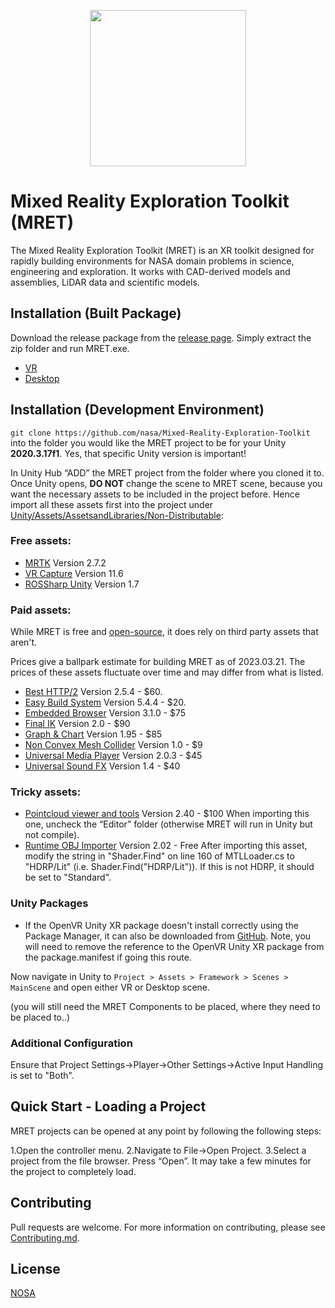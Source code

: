 <p align="center"><img src=https://github.com/nasa/Mixed-Reality-Exploration-Toolkit/blob/master/Unity/Assets/Media/Images/MRET-Banner.png width=250></p>

# Mixed Reality Exploration Toolkit (MRET)

The Mixed Reality Exploration Toolkit (MRET) is an XR toolkit designed for rapidly building environments for NASA domain problems in science, engineering and exploration. It works with CAD-derived models and assemblies, LiDAR data and scientific models.

## Installation (Built Package)

Download the release package from the [release page](https://github.com/nasa/Mixed-Reality-Exploration-Toolkit/releases/tag/v21.3.0). Simply extract the zip folder and run MRET.exe.

* [VR](https://github.com/nasa/Mixed-Reality-Exploration-Toolkit/releases/download/v21.3.0/MRET21.3VR.zip)
* [Desktop](https://github.com/nasa/Mixed-Reality-Exploration-Toolkit/releases/download/v21.3.0/MRET21.3Desktop.zip)

## Installation (Development Environment)

`git clone https://github.com/nasa/Mixed-Reality-Exploration-Toolkit` into the folder you would like the MRET project to be for your Unity **2020.3.17f1**. Yes, that specific Unity version is important!

In Unity Hub “ADD” the MRET project from the folder where you cloned it to.
Once Unity opens, **DO NOT** change the scene to MRET scene, because you want the necessary assets to be included in the project before. 
Hence import all these assets first into the project under [Unity/Assets/AssetsandLibraries/Non-Distributable](https://github.com/nasa/Mixed-Reality-Exploration-Toolkit/tree/master/Unity/Assets/AssetsandLibraries/Non-Distributable):

### Free assets:

* [MRTK](https://github.com/microsoft/MixedRealityToolkit-Unity/releases/download/v2.7.2/Microsoft.MixedReality.Toolkit.Unity.Foundation.2.7.2.unitypackage) Version 2.7.2
* [VR Capture](https://assetstore.unity.com/packages/tools/video/vr-capture-75654) Version 11.6
* [ROSSharp Unity](https://github.com/siemens/ros-sharp/tree/master/Unity3D/Assets) Version 1.7

### Paid assets:

While MRET is free and [open-source](https://opensource.gsfc.nasa.gov/documents/NASA_Open_Source_Agreement_1.3.pdf), it does rely on third party assets that aren't.

Prices give a ballpark estimate for building MRET as of 2023.03.21. The prices of these assets fluctuate over time and may differ from what is listed.

* [Best HTTP/2](https://assetstore.unity.com/packages/tools/network/best-http-2-155981) Version 2.5.4 - $60.
* [Easy Build System](https://assetstore.unity.com/packages/templates/systems/easy-build-system-45394) Version 5.4.4 - $20.
* [Embedded Browser](https://assetstore.unity.com/packages/tools/gui/embedded-browser-55459) Version 3.1.0 - $75
* [Final IK](https://assetstore.unity.com/packages/tools/animation/final-ik-14290) Version 2.0 - $90
* [Graph & Chart](https://assetstore.unity.com/packages/tools/gui/graph-and-chart-78488) Version 1.95 - $85
* [Non Convex Mesh Collider](https://assetstore.unity.com/packages/tools/physics/non-convex-mesh-collider-84867) Version 1.0 - $9
* [Universal Media Player](https://assetstore.unity.com/packages/tools/video/ump-win-mac-linux-webgl-49625) Version 2.0.3 - $45
* [Universal Sound FX](https://assetstore.unity.com/packages/audio/sound-fx/universal-sound-fx-17256) Version 1.4 - $40 

### Tricky assets:

* [Pointcloud viewer and tools](https://assetstore.unity.com/packages/tools/utilities/point-cloud-viewer-and-tools-16019) Version 2.40 - $100 When importing this one, uncheck the “Editor” folder (otherwise MRET will run in Unity but not compile).
* [Runtime OBJ Importer](https://assetstore.unity.com/packages/tools/modeling/runtime-obj-importer-49547) Version 2.02 - Free
After importing this asset, modify the string in "Shader.Find" on line 160 of MTLLoader.cs to "HDRP/Lit" (i.e. Shader.Find("HDRP/Lit")). If this is not HDRP, it should be set to "Standard".

### Unity Packages
* If the OpenVR Unity XR package doesn't install correctly using the Package Manager, it can also be downloaded from [GitHub](https://github.com/ValveSoftware/unity-xr-plugin). Note, you will need to remove the reference to the OpenVR Unity XR package from the package.manifest if going this route.

Now navigate in Unity to `Project > Assets > Framework > Scenes > MainScene` and open either VR or Desktop scene.

(you will still need the MRET Components to be placed, where they need to be placed to..)

### Additional Configuration
Ensure that Project Settings->Player->Other Settings->Active Input Handling is set to "Both".

## Quick Start - Loading a Project
MRET projects can be opened at any point by following the following steps:

1.Open the controller menu.
2.Navigate to File->Open Project.
3.Select a project from the file browser. Press “Open”. It may take a few minutes for the project to completely load.

## Contributing

Pull requests are welcome. For more information on contributing, please see [Contributing.md](https://github.com/nasa/Mixed-Reality-Exploration-Toolkit/blob/master/CONTRIBUTING.md).

## License

[NOSA](https://opensource.gsfc.nasa.gov/documents/NASA_Open_Source_Agreement_1.3.pdf)
